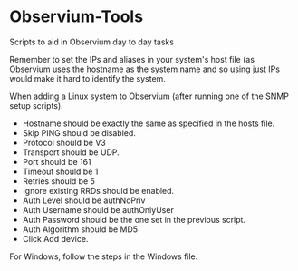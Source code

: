 # Observium-Tools
Scripts to aid in Observium day to day tasks

Remember to set the IPs and aliases in your system's host file (as Observium uses the hostname as the system name and so using just IPs would make it hard to identify the system.

When adding a Linux system to Observium (after running one of the SNMP setup scripts).

* Hostname should be exactly the same as specified in the hosts file.
* Skip PING should be disabled.
* Protocol should be V3
* Transport should be UDP.
* Port should be 161
* Timeout should be 1
* Retries should be 5
* Ignore existing RRDs should be enabled.
* Auth Level should be authNoPriv
* Auth Username should be authOnlyUser
* Auth Password should be the one set in the previous script.
* Auth Algorithm should be MD5
* Click Add device.

For Windows, follow the steps in the Windows file.
